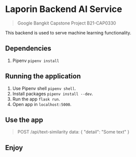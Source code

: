 # Laporin Backend AI Service

> Google Bangkit Capstone Project B21-CAP0330

This backend is used to serve machine learning functionality.

## Dependencies

1. Pipenv
`pipenv install`

## Running the application

1. Use Pipenv shell `pipenv shell`.
2. Install packages `pipenv install --dev`.
3. Run the app `flask run`.
4. Open app in `localhost:5000`.

## Use the app

> POST /api/text-similarity
> data: { "detail": "Some text" }

## Enjoy
